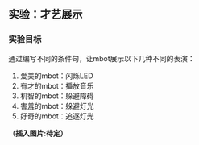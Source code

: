 ## 实验：才艺展示

### 实验目标

通过编写不同的条件句，让mbot展示以下几种不同的表演：

1. 爱美的mbot：闪烁LED
2. 有才的mbot：播放音乐
3. 机智的mbot：躲避障碍
4. 害羞的mbot：躲避灯光
5. 好奇的mbot：追逐灯光

**（插入图片:待定）**

